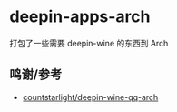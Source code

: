 # deepin-apps-arch

打包了一些需要 deepin-wine 的东西到 Arch

## 鸣谢/参考

- [countstarlight/deepin-wine-qq-arch](https://github.com/countstarlight/deepin-wine-qq-arch)
